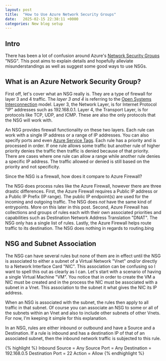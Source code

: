 ```yaml
---
layout: post
title:  "How to Use Azure Network Security Groups"
date:   2025-02-15 22:38:11 +0000
categories: New blog setup
---
```


## Intro

There has been a lot of confusion around Azure's [Network Security Groups](https://learn.microsoft.com/en-us/azure/virtual-network/network-security-groups-overview) "NSG". This post aims to explain details and hopefully alleviate misunderstandings as well as suggest some good ways to use NSGs.

## What is an Azure Network Security Group?

First off, let's cover what an NSG really is. They are a type of firewall for layer 3 and 4 traffic. The *layer 3 and 4* is referring to the [Open Systems Interconnection](https://en.wikipedia.org/wiki/OSI_model) model. Layer 3, the Network Layer, is for Internet Protocol "IP" addresses such as 192.168.0.1. Layer 4, the Transport Layer, is for protocols like TCP, UDP, and ICMP. These are also the only protocols that the NSG will work with.

An NSG provides firewall functionality on these two layers. Each rule can work with a single IP address or a range of IP addresses. You can also specify ports and even [Azure Service Tags](https://learn.microsoft.com/en-us/azure/virtual-network/service-tags-overview). Each rule has a priority and is processed in order. If one rule allows some traffic but another rule of higher priority denies the traffic then traffic is denied because of that priority. There are cases where one rule can allow a range while another rule denies a specific IP address. The traffic allowed or denied is still based on the priority and not specificity.

<!-- Don't forget to mention the VirtualNetowrk service tag -->

Since the NSG is a firewall, how does it compare to Azure Firewall?

The NSG does process rules like the Azure Firewall, however there are three drastic differences. First, the Azure Firewall requires a Public IP address or a Public IP Prefix (IP range). The public IP endpoint(s) are used for the incoming and outgoing traffic. The NSG does *not* have the same kind of entrypoints. More on this later in this post. Second, Azure Firewall has collections and groups of rules each with their own associated priorities and capabilities such as Destination Network Address Translation "DNAT". The NSG only has a single list of rules. Lastly, the Azure Firewall helps route traffic to its destination. The NSG does nothing in regards to routing.bing

<!-- Add image of AZ FW with public IP -->

## NSG and Subnet Association

The NSG can have several rules but none of them are in effect until the NSG is associated to either a subnet of a Virtual Network "Vnet" *and/or* directly to a Network Interface Card "NIC". This association can be confusing so I want to spell this out as clearly as I can. Let's start with a scenario of having a single Virtual Machine "VM". You notice that in order to create the VM a NIC must be created and in the process the NIC must be associated with a subnet in a Vnet. This association to the subnet it what gives the NIC its IP address.

When an NSG is associated with the subnet, the rules then apply to all traffic in that subnet. Of course you can associate an NSG to some or all of the subnets within an Vnet and also to include other subnets of other Vnets. For now, I'm keeping it simple for this explanation.

In an NSG, rules are either inbound or outbound and have a Source and a Destination. If a rule is inbound and has a destination IP of that of an associated subnet, then the inbound network traffic is subjected to this rule. 

{% highlight %}
Inbound
Source = Any
Source Port = Any
Destination = 192.168.0.5
Destination Port = 22
Action = Allow
{% endhighlight %}

<!-- Add image of NSG associated with a subnet -->
<!-- Add image of NSG associated with a NIC -->
